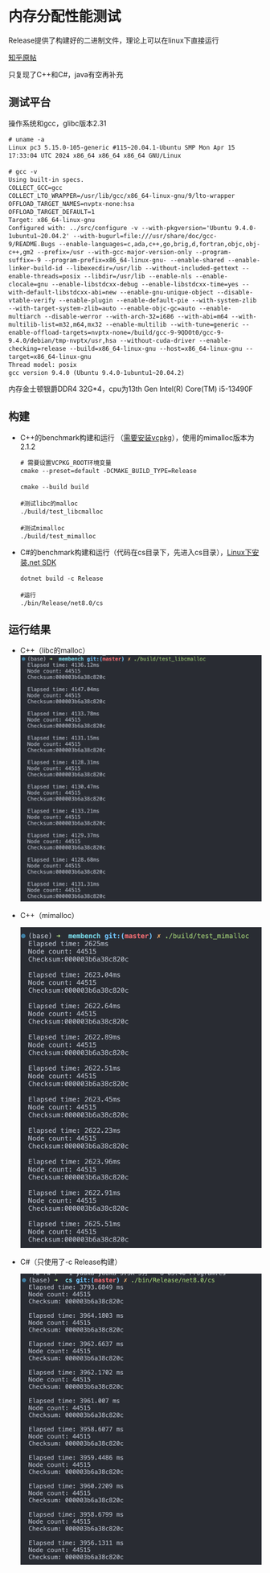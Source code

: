 # 内存分配性能测试

Release提供了构建好的二进制文件，理论上可以在linux下直接运行

[知乎原帖](https://zhuanlan.zhihu.com/p/696063514?utm_campaign=&utm_medium=social&utm_psn=1771194604794503170&utm_source=qq)



只复现了C++和C#，java有空再补充



## 测试平台

操作系统和gcc，glibc版本2.31

```shell
# uname -a
Linux pc3 5.15.0-105-generic #115~20.04.1-Ubuntu SMP Mon Apr 15 17:33:04 UTC 2024 x86_64 x86_64 x86_64 GNU/Linux

# gcc -v                          
Using built-in specs.
COLLECT_GCC=gcc
COLLECT_LTO_WRAPPER=/usr/lib/gcc/x86_64-linux-gnu/9/lto-wrapper
OFFLOAD_TARGET_NAMES=nvptx-none:hsa
OFFLOAD_TARGET_DEFAULT=1
Target: x86_64-linux-gnu
Configured with: ../src/configure -v --with-pkgversion='Ubuntu 9.4.0-1ubuntu1~20.04.2' --with-bugurl=file:///usr/share/doc/gcc-9/README.Bugs --enable-languages=c,ada,c++,go,brig,d,fortran,objc,obj-c++,gm2 --prefix=/usr --with-gcc-major-version-only --program-suffix=-9 --program-prefix=x86_64-linux-gnu- --enable-shared --enable-linker-build-id --libexecdir=/usr/lib --without-included-gettext --enable-threads=posix --libdir=/usr/lib --enable-nls --enable-clocale=gnu --enable-libstdcxx-debug --enable-libstdcxx-time=yes --with-default-libstdcxx-abi=new --enable-gnu-unique-object --disable-vtable-verify --enable-plugin --enable-default-pie --with-system-zlib --with-target-system-zlib=auto --enable-objc-gc=auto --enable-multiarch --disable-werror --with-arch-32=i686 --with-abi=m64 --with-multilib-list=m32,m64,mx32 --enable-multilib --with-tune=generic --enable-offload-targets=nvptx-none=/build/gcc-9-9QDOt0/gcc-9-9.4.0/debian/tmp-nvptx/usr,hsa --without-cuda-driver --enable-checking=release --build=x86_64-linux-gnu --host=x86_64-linux-gnu --target=x86_64-linux-gnu
Thread model: posix
gcc version 9.4.0 (Ubuntu 9.4.0-1ubuntu1~20.04.2) 
```

内存金士顿银爵DDR4 32G*4，cpu为13th Gen Intel(R) Core(TM) i5-13490F

## 构建

- C++的benchmark构建和运行 （[需要安装vcpkg](https://learn.microsoft.com/en-us/vcpkg/get_started/get-started?pivots=shell-bash)），使用的mimalloc版本为2.1.2

  ```shell
  # 需要设置VCPKG_ROOT环境变量
  cmake --preset=default -DCMAKE_BUILD_TYPE=Release
  
  cmake --build build
  
  #测试libc的malloc
  ./build/test_libcmalloc
  
  #测试mimalloc
  ./build/test_mimalloc
  ```

- C#的benchmark构建和运行（代码在cs目录下，先进入cs目录），[Linux下安装.net SDK](https://learn.microsoft.com/zh-cn/dotnet/core/install/linux-ubuntu-install?pivots=os-linux-ubuntu-2004&tabs=dotnet8)

  ```shell
  dotnet build -c Release
  
  #运行
  ./bin/Release/net8.0/cs
  ```

  

## 运行结果

- C++（libc的malloc）![截屏2024-05-08 04.18.54](./results/1.png)

- C++（mimalloc）

  ![截屏2024-05-08 04.20.10](./results/2.png)

- C#（只使用了-c Release构建）

  ![截屏2024-05-08 04.23.24](./results/3.png)
